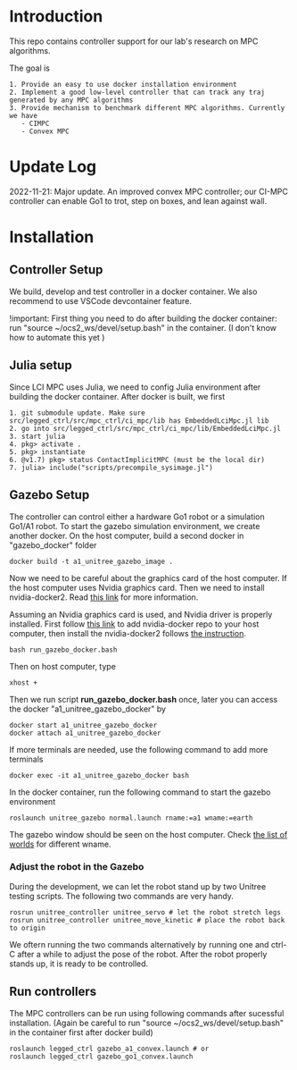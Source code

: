 # Introduction

This repo contains controller support for our lab's research on MPC algorithms. 

The goal is 

    1. Provide an easy to use docker installation environment 
    2. Implement a good low-level controller that can track any traj generated by any MPC algorithms
    3. Provide mechanism to benchmark different MPC algorithms. Currently we have 
       - CIMPC
       - Convex MPC

# Update Log
2022-11-21: Major update. An improved convex MPC controller; our CI-MPC controller can enable Go1 to trot, step on boxes, and lean against wall. 

# Installation 

## Controller Setup
We build, develop and test controller in a docker container. We also recommend to use VSCode devcontainer feature. 

!important: First thing you need to do after building the docker container: run "source ~/ocs2_ws/devel/setup.bash" in the container. 
(I don't know how to automate this yet )

## Julia setup
Since LCI MPC uses Julia, we need to config Julia environment after building the docker container. After docker is built, we first 

    1. git submodule update. Make sure src/legged_ctrl/src/mpc_ctrl/ci_mpc/lib has EmbeddedLciMpc.jl lib 
    2. go into src/legged_ctrl/src/mpc_ctrl/ci_mpc/lib/EmbeddedLciMpc.jl
    3. start julia 
    4. pkg> activate .
    5. pkg> instantiate 
    6. @v1.7) pkg> status ContactImplicitMPC (must be the local dir)
    7. julia> include("scripts/precompile_sysimage.jl") 

## Gazebo Setup
The controller can control either a hardware Go1 robot or a simulation Go1/A1 robot. To start the gazebo simulation environment, we create another docker. On the host computer, build a second docker in "gazebo_docker" folder

```shell
docker build -t a1_unitree_gazebo_image .
```

Now we need to be careful about the graphics card of the host computer. If the host computer uses Nvidia graphics card. Then we need to install nvidia-docker2. Read [this link](http://wiki.ros.org/action/login/docker/Tutorials/Hardware%20Acceleration) for more information. 

Assuming an Nvidia graphics card is used, and Nvidia driver is properly installed. First follow [this link](https://nvidia.github.io/nvidia-docker/) to add nvidia-docker repo to your host computer, then install the nvidia-docker2 follows [the instruction](https://docs.nvidia.com/datacenter/cloud-native/container-toolkit/install-guide.html#docker).

```
bash run_gazebo_docker.bash
```

Then on host computer, type
```shell
xhost + 
```
Then we run script **run_gazebo_docker.bash** once, later you can access the docker "a1_unitree_gazebo_docker" by
```shell
docker start a1_unitree_gazebo_docker
docker attach a1_unitree_gazebo_docker
```

If more terminals are needed, use the following command to add more terminals
```shell
docker exec -it a1_unitree_gazebo_docker bash
```
 
In the docker container, run the following command to start the gazebo environment 

```shell
roslaunch unitree_gazebo normal.launch rname:=a1 wname:=earth 
```

The gazebo window should be seen on the host computer. Check [the list of worlds](https://github.com/ShuoYangRobotics/unitree_ros/tree/master/unitree_gazebo/worlds) for different wname.

### Adjust the robot in the Gazebo
During the development, we can let the robot stand up by two Unitree testing scripts. The following two commands are very handy.
```shell
rosrun unitree_controller unitree_servo # let the robot stretch legs
rosrun unitree_controller unitree_move_kinetic # place the robot back to origin
```
We oftern running the two commands alternatively by running one and ctrl-C after a while to adjust the pose of the robot.
After the robot properly stands up, it is ready to be controlled. 

## Run controllers 
The MPC controllers can be run using following commands after sucessful installation. (Again be careful to run "source ~/ocs2_ws/devel/setup.bash" in the container first after docker build)
```shell
roslaunch legged_ctrl gazebo_a1_convex.launch # or
roslaunch legged_ctrl gazebo_go1_convex.launch
```